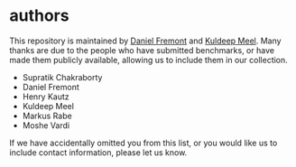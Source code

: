 # authors
This repository is maintained by [Daniel Fremont](https://people.ucsc.edu/~dfremont/) and [Kuldeep Meel](https://www.comp.nus.edu.sg/~meel/).
Many thanks are due to the people who have submitted benchmarks, or have made them publicly available, allowing us to include them in our collection.

* Supratik Chakraborty
* Daniel Fremont
* Henry Kautz
* Kuldeep Meel
* Markus Rabe
* Moshe Vardi

If we have accidentally omitted you from this list, or you would like us to include contact information, please let us know.
